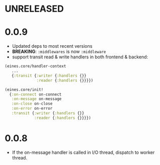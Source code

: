 # UNRELEASED

# 0.0.9

* Updated deps to most recent versions
* **BREAKING**: `:middlewares` is now `:middleware`
* support transit read & write handlers in both frontend & backend:

```clj
(eines.core/handler-context
   ...
   {:transit {:writer {:handlers {}}
              :reader {:handlers {}}}})
```

```clj
(eines.core/init!
  {:on-connect on-connect
   :on-message on-message
   :on-close on-close
   :on-error on-error
   :transit {:writer {:handlers {}}
             :reader {:handlers {}}}})
```

# 0.0.8

* If the on-message handler is called in I/O thread, dispatch to worker thread.
